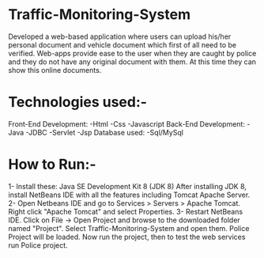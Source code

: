 # Traffic-Monitoring-System
Developed a web-based application where users can upload his/her personal document and vehicle document which first of all need to be
verified.
Web-apps provide ease to the user when they are caught by police and they do not have any original document with them. At this time they can show this
online documents.
# Technologies used:-
Front-End Development:
	-Html
	-Css
	-Javascript
Back-End Development:
	-Java
	-JDBC
	-Servlet
	-Jsp
Database used:
	-Sql/MySql
# How to Run:-
1- Install these:
     Java SE Development Kit 8 (JDK 8)
     After installing JDK 8, install NetBeans IDE with all the features including Tomcat Apache Server.
2- Open Netbeans IDE and go to Services > Servers > Apache Tomcat. Right click "Apache Tomcat" and select Properties. 
3- Restart NetBeans IDE. Click on File -> Open Project and browse to the downloaded folder named "Project". 
   Select Traffic-Monitoring-System and open them. Police Project will be loaded. Now run the project, then to test the web services run Police project.

